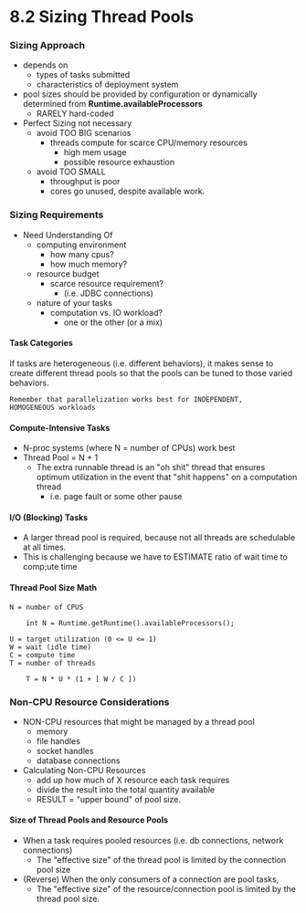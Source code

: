 # 8.2 Sizing Thread Pools 

### Sizing Approach 
- depends on 
    - types of tasks submitted
    - characteristics of deployment system
- pool sizes should be provided by configuration or dynamically
determined from **Runtime.availableProcessors**
    - RARELY hard-coded
- Perfect Sizing not necessary
    - avoid TOO BIG scenarios
        - threads compute for scarce CPU/memory resources
            - high mem usage
            - possible resource exhaustion
    - avoid TOO SMALL
        - throughput is poor
        - cores go unused, despite available work.
        
### Sizing Requirements
- Need Understanding Of
    - computing environment
        - how many cpus? 
        - how much memory? 
    - resource budget
        - scarce resource requirement? 
            - (i.e. JDBC connections)
    - nature of your tasks
        - computation vs. IO workload? 
            - one or the other (or a mix)
   
#### Task Categories
If tasks are heterogeneous (i.e. different behaviors), it makes sense
to create different thread pools so that the pools can be tuned to 
those varied behaviors. 

    Remember that parallelization works best for INDEPENDENT, 
    HOMOGENEOUS workloads
    
#### Compute-Intensive Tasks
- N-proc systems (where N = number of CPUs) work best
- Thread Pool = N + 1
    - The extra runnable thread is an "oh shit" thread that ensures
    optimum utilization in the event that "shit happens" on a computation
    thread
        - i.e. page fault or some other pause
        
#### I/O (Blocking) Tasks
- A larger thread pool is required, because not all threads are schedulable at all times. 
- This is challenging because we have to ESTIMATE ratio of wait time to comp;ute time

#### Thread Pool Size Math

    N = number of CPUS
        
        int N = Runtime.getRuntime().availableProcessors();
        
    U = target utilization (0 <= U <= 1)
    W = wait (idle time) 
    C = compute time
    T = number of threads
    
        T = N * U * (1 + [ W / C ])
        
### Non-CPU Resource Considerations
- NON-CPU resources that might be managed by a thread pool
    - memory
    - file handles
    - socket handles
    - database connections
- Calculating Non-CPU Resources
    - add up how much of X resource each task requires
    - divide the result into the total quantity available
    - RESULT = "upper bound" of pool size.
    
#### Size of Thread Pools and Resource Pools
- When a task requires pooled resources (i.e. db connections, network connections)
    - The "effective size" of the thread pool is limited by the connection pool size
- (Reverse) When the only consumers of a connection are pool tasks, 
    - The "effective size" of the resource/connection pool is limited by the thread pool size.

       